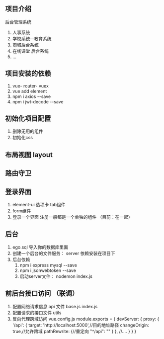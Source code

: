 ## 项目介绍
后台管理系统 
1. 人事系统
2. 学校系统--教育系统
3. 商城后台系统
4. 在线课堂 后台系统 
5. ... 


## 项目安装的依赖
1. vue- router- vuex 
2. vue add element 
3. npm i axios --save
4. npm i jwt-decode --save 

## 初始化项目配置
1. 删除无用的组件
2. 初始化css 


## 布局视图 layout

## 路由守卫

## 登录界面
1. element-ui 选项卡 tab组件
2. form组件
3. 登录一个界面 注册一般都是一个单独的组件 （目前：在一起）
   
## 后台
1. ego.sql 导入你的数据库里面
2. 创建一个后台的文件服务： server  依赖安装在项目下
3. 后台依赖
   1. npm i express mysql --save 
   2. npm i jsonwebtoken --save 
   3. 启动server文件： nodemon index.js


## 前后台接口访问 （联调）
1. 配置网络请求信息  api 文件 base.js  index.js 
2. 配置请求的接口文件 utils 
3. 反向代理跨域访问
   vue.config.js
   module.exports = {
        devServer: {
            proxy: {
                '/api': {
                    target: 'http://localhost:5000',//目的地址路径
                    changeOrigin: true,//允许跨域
                    pathRewrite: {//重定向
                        "^/api": ""
                    }
                },
                //.... 
            }
        }
    }

## 



